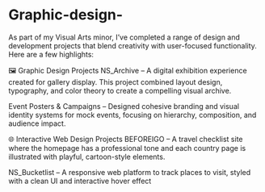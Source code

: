 # Graphic-design-
As part of my Visual Arts minor, I’ve completed a range of design and development projects that blend creativity with user-focused functionality. Here are a few highlights:

🖼️ Graphic Design Projects
NS_Archive – A digital exhibition experience created for gallery display. This project combined layout design, typography, and color theory to create a compelling visual archive.

Event Posters & Campaigns – Designed cohesive branding and visual identity systems for mock events, focusing on hierarchy, composition, and audience impact.

🌐 Interactive Web Design Projects
BEFOREIGO – A travel checklist site where the homepage has a professional tone and each country page is illustrated with playful, cartoon-style elements.

NS_Bucketlist – A responsive web platform to track places to visit, styled with a clean UI and interactive hover effect
